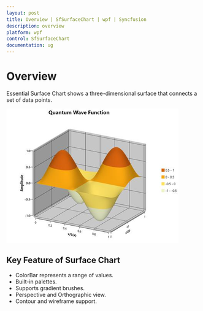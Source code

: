 ```yaml
---
layout: post
title: Overview | SfSurfaceChart | wpf | Syncfusion
description: overview
platform: wpf
control: SfSurfaceChart
documentation: ug
---
```


# Overview

Essential Surface Chart shows a three-dimensional surface that connects a set of data points.  

![](surface_chart_images/surface_chart_img1.jpeg)


## Key Feature of Surface Chart

* ColorBar represents a range of values. 
* Built-in palettes.
* Supports gradient brushes. 
* Perspective and Orthographic view.
* Contour and wireframe support.